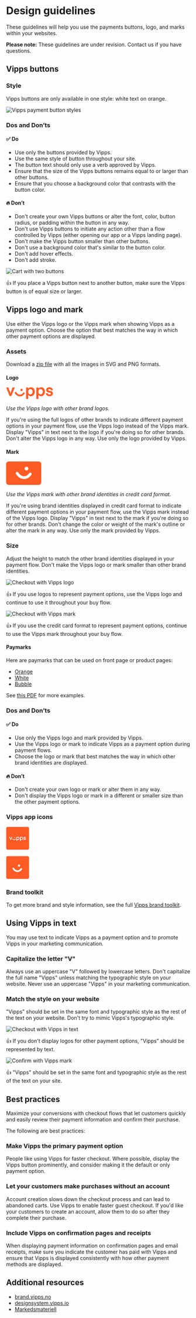 <!-- START_METADATA
---
title: Design guidelines
sidebar_label: Introduction
sidebar_position: 1
hide_table_of_contents: true
pagination_next: null
pagination_prev: null
---
END_METADATA -->

# Design guidelines

These guidelines will help you use the payments buttons, logo, and marks within your websites.

**Please note:** These guidelines are under revision. Contact us if you have questions.

<!-- START_METADATA
This content might be better reviewed in GitHub for now. See <https://github.com/vippsas/vipps-design-guidelines>.
END_METADATA -->


## Vipps buttons

### Style

Vipps buttons are only available in one style: white text on orange.

![Vipps payment button styles](images/style.svg)

### Dos and Don’ts

#### ✅ Do

- Use only the buttons provided by Vipps.
- Use the same style of button throughout your site.
- The button text should only use a verb approved by Vipps.
- Ensure that the size of the Vipps buttons remains equal to or larger than other buttons.
- Ensure that you choose a background color that contrasts with the button color.

#### 🔥 Don’t

- Don't create your own Vipps buttons or alter the font, color, button radius, or padding within the button in any way.
- Don't use Vipps buttons to initiate any action other than a flow controlled by Vipps (either opening our app or a Vipps landing page).
- Don't make the Vipps button smaller than other buttons.
- Don't use a background color that's similar to the button color.
- Don't add hover effects.
- Don't add stroke.

![Cart with two buttons](images/cart-two-buttons.svg)

👍 If you place a Vipps button next to another button, make sure the Vipps button is of equal size or larger.

## Vipps logo and mark

Use either the Vipps logo or the Vipps mark when showing Vipps as a payment option. Choose the option that best matches the way in which other payment options are displayed.

### Assets

Download a [zip file](/downloads/vipps-buttons.zip) with all the images in
SVG and PNG formats.

#### Logo

![Vipps logo](images/logo.svg)

*Use the Vipps logo with other brand logos.*

If you're using the full logos of other brands to indicate different payment options in your payment flow, use the Vipps logo instead of the Vipps mark. Display "Vipps" in text next to the logo if you're doing so for other brands. Don't alter the Vipps logo in any way. Use only the logo provided by Vipps.

#### Mark

![Vipps mark](images/mark.svg)

*Use the Vipps mark with other brand identities in credit card format.*

If you're using brand identities displayed in credit card format to indicate different payment options in your payment flow, use the Vipps mark instead of the Vipps logo. Display "Vipps" in text next to the mark if you're doing so for other brands. Don't change the color or weight of the mark's outline or alter the mark in any way. Use only the mark provided by Vipps.

### Size

Adjust the height to match the other brand identities displayed in your payment flow. Don't make the Vipps logo or mark smaller than other brand identities.

![Checkout with Vipps logo](images/checkout-logo.svg)

👍 If you use logos to represent payment options, use the Vipps logo and continue to use it throughout your buy flow.

![Checkout with Vipps mark](images/checkout-mark.svg)

👍 If you use the credit card format to represent payment options, continue to use the Vipps mark throughout your buy flow.

#### Paymarks

Here are paymarks that can be used on front page or product pages:

* [Orange](/downloads/vipps-paymarks/01-Betal-med-vipps-oransj.png)
* [White](/downloads/vipps-paymarks/02-Betal-med-vipps-hvit.png)
* [Bubble](/downloads/vipps-paymarks/03-Betal-med-vipps-boble.png)

See [this PDF](/downloads/vipps-paymarks/Vipps-nettbutikker-v.4.0%20utrekk.pdf) for more examples.


### Dos and Don’ts

#### ✅ Do

* Use only the Vipps logo and mark provided by Vipps.
* Use the Vipps logo or mark to indicate Vipps as a payment option during payment flows.
* Choose the logo or mark that best matches the way in which other brand identities are displayed.

#### 🔥 Don’t

* Don't create your own logo or mark or alter them in any way.
* Don't display the Vipps logo or mark in a different or smaller size than the other payment options.


### Vipps app icons


[![app icon 1](images/appIkon-01-sm.png)](/downloads/vipps-app-icons/appIkon-01.png)

[![app icon 2](images/appIkon-02-sm.png)](/downloads/vipps-app-icons/appIkon-02.png)

### Brand toolkit

To get more brand and style information, see the full [Vipps brand toolkit](./vipps-brandkit-full/README.md).

## Using Vipps in text

You may use text to indicate Vipps as a payment option and to promote Vipps in your marketing communication.

### Capitalize the letter "V"

Always use an uppercase "V" followed by lowercase letters. Don't capitalize the full name "Vipps" unless matching the typographic style on your website. Never use an uppercase "Vipps" in your marketing communication.

### Match the style on your website

"Vipps" should be set in the same font and typographic style as the rest of the text on your website. Don't try to mimic Vipps's typographic style.

![Checkout with Vipps in text](images/cart-text.svg)

👍 If you don't display logos for other payment options, "Vipps" should be represented by text.

![Confirm with Vipps mark](images/confirm-mark.svg)

👍 "Vipps" should be set in the same font and typographic style as the rest of the text on your site.

## Best practices

Maximize your conversions with checkout flows that let customers quickly and easily review their payment information and confirm their purchase.

The following are best practices:

### Make Vipps the primary payment option

People like using Vipps for faster checkout. Where possible, display the Vipps button prominently, and consider making it the default or only payment option.

### Let your customers make purchases without an account

Account creation slows down the checkout process and can lead to abandoned carts. Use Vipps to enable faster guest checkout. If you'd like your customers to create an account, allow them to do so after they complete their purchase.

### Include Vipps on confirmation pages and receipts

When displaying payment information on confirmation pages and email receipts, make sure you indicate the customer has paid with Vipps and ensure that Vipps is displayed consistently with how other payment methods are displayed.


## Additional resources

* [brand.vipps.no](https://brand.vipps.no/)
* [designsystem.vipps.io](https://designsystem.vipps.io)
* [Markedsmateriell](https://www.vipps.no/markedsmateriell/)
